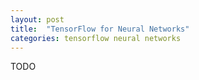 ```yaml
---
layout: post
title:  "TensorFlow for Neural Networks"
categories: tensorflow neural networks
---
```

TODO